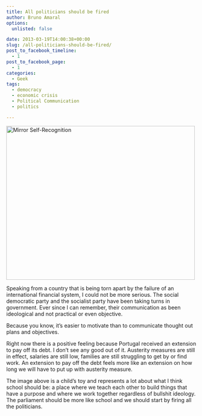 ```yaml
---
title: All politicians should be fired
author: Bruno Amaral
options:
  unlisted: false

date: 2013-03-19T14:00:38+00:00
slug: /all-politicians-should-be-fired/
post_to_facebook_timeline:
  - 1
post_to_facebook_page:
  - 1
categories:
  - Geek
tags:
  - democracy
  - economic crisis
  - Political Communication
  - politics

---
```

[<img alt="Mirror Self-Recognition" src="https://farm1.staticflickr.com/184/434627557_1c08edceee.jpg" width="500" height="409" />][1]

Speaking from a country that is being torn apart by the failure of an international financial system, I could not be more serious. The social democratic party and the socialist party have been taking turns in government. Ever since I can remember, their communication as been ideological and not practical or even objective.

Because you know, it&#8217;s easier to motivate than to communicate thought out plans and objectives.

Right now there is a positive feeling because Portugal received an extension to pay off its debt. I don&#8217;t see any good out of it. Austerity measures are still in effect, salaries are still low, families are still struggling to get by or find work. An extension to pay off the debt feels more like an extension on how long we will have to put up with austerity measure.

The image above is a child&#8217;s toy and represents a lot about what I think school should be: a place where we teach each other to build things that have a purpose and where we work together regardless of bullshit ideology. The parliament should be more like school and we should start by firing all the politicians.

&nbsp;



 [1]: https://www.flickr.com/photos/jurvetson/434627557/ "Mirror Self-Recognition by jurvetson, on Flickr"
